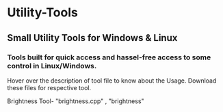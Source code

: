 # Utility-Tools
## Small Utility Tools for Windows &amp; Linux
### Tools built for quick access and hassel-free access to some control in Linux/Windows.

Hover over the description of tool file to know about the Usage.
Download these files for respective tool.

Brightness Tool-  "brightness.cpp"
,                  "brightness"
